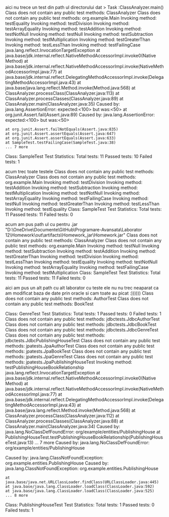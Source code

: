 aici nu trece un test din path ul directorului dat > Task :ClassAnalyzer.main()
Class does not contain any public test methods: ClassAnalyzer
Class does not contain any public test methods: org.example.Main
Invoking method: testEquality
Invoking method: testDivision
Invoking method: testArrayEquality
Invoking method: testAddition
Invoking method: testNotNull
Invoking method: testNull
Invoking method: testSubtraction
Invoking method: testMultiplication
Invoking method: testGreaterThan
Invoking method: testLessThan
Invoking method: testFailingCase
java.lang.reflect.InvocationTargetException
at java.base/jdk.internal.reflect.NativeMethodAccessorImpl.invoke0(Native Method)
at java.base/jdk.internal.reflect.NativeMethodAccessorImpl.invoke(NativeMethodAccessorImpl.java:77)
at java.base/jdk.internal.reflect.DelegatingMethodAccessorImpl.invoke(DelegatingMethodAccessorImpl.java:43)
at java.base/java.lang.reflect.Method.invoke(Method.java:568)
at ClassAnalyzer.processClass(ClassAnalyzer.java:113)
at ClassAnalyzer.processClasses(ClassAnalyzer.java:89)
at ClassAnalyzer.main(ClassAnalyzer.java:35)
Caused by: java.lang.AssertionError: expected:<100> but was:<50>
at org.junit.Assert.fail(Assert.java:89)
Caused by: java.lang.AssertionError: expected:<100> but was:<50>

	at org.junit.Assert.failNotEquals(Assert.java:835)
	at org.junit.Assert.assertEquals(Assert.java:647)
	at org.junit.Assert.assertEquals(Assert.java:633)
	at SampleTest.testFailingCase(SampleTest.java:38)
	... 7 more
Class: SampleTest
Test Statistics:
Total tests: 11
Passed tests: 10
Failed tests: 1


acum trec toate testele 
Class does not contain any public test methods: ClassAnalyzer
Class does not contain any public test methods: org.example.Main
Invoking method: testDivision
Invoking method: testAddition
Invoking method: testSubtraction
Invoking method: testMultiplication
Invoking method: testNotNull
Invoking method: testArrayEquality
Invoking method: testFailingCase
Invoking method: testNull
Invoking method: testGreaterThan
Invoking method: testLessThan
Invoking method: testEquality
Class: SampleTest
Test Statistics:
Total tests: 11
Passed tests: 11
Failed tests: 0


acum am pus path ul cu pentru .jar 
"D:\OneDrive\Documente\GitHub\Programare-Avansata\Laborator 12\Homework\out\artifacts\Homework_jar\Homework.jar"
Class does not contain any public test methods: ClassAnalyzer
Class does not contain any public test methods: org.example.Main
Invoking method: testNull
Invoking method: testSubtraction
Invoking method: testAddition
Invoking method: testGreaterThan
Invoking method: testDivision
Invoking method: testLessThan
Invoking method: testEquality
Invoking method: testNotNull
Invoking method: testArrayEquality
Invoking method: testFailingCase
Invoking method: testMultiplication
Class: SampleTest
Test Statistics:
Total tests: 11
Passed tests: 11
Failed tests: 0


aici am pus un alt path cu alt laborator cu teste ele nu nu trec neaparat ca am modificat baza de date prin oracle si cam toate au picat :))))))
Class does not contain any public test methods: AuthorTest
Class does not contain any public test methods: BookTest

Class: GenreTest
Test Statistics:
Total tests: 1
Passed tests: 0
Failed tests: 1
Class does not contain any public test methods: jdbctests.JdbcAuthorTest
Class does not contain any public test methods: jdbctests.JdbcBookTest
Class does not contain any public test methods: jdbctests.JdbcGenreTest
Class does not contain any public test methods: jdbctests.JdbcPublishingHouseTest
Class does not contain any public test methods: jpatests.JpaAuthorTest
Class does not contain any public test methods: jpatests.JpaBookTest
Class does not contain any public test methods: jpatests.JpaGenreTest
Class does not contain any public test methods: jpatests.JpaPublishingHouseTest
Invoking method: testPublishingHouseBookRelationship
java.lang.reflect.InvocationTargetException
at java.base/jdk.internal.reflect.NativeMethodAccessorImpl.invoke0(Native Method)
at java.base/jdk.internal.reflect.NativeMethodAccessorImpl.invoke(NativeMethodAccessorImpl.java:77)
at java.base/jdk.internal.reflect.DelegatingMethodAccessorImpl.invoke(DelegatingMethodAccessorImpl.java:43)
at java.base/java.lang.reflect.Method.invoke(Method.java:568)
at ClassAnalyzer.processClass(ClassAnalyzer.java:112)
at ClassAnalyzer.processClasses(ClassAnalyzer.java:88)
at ClassAnalyzer.main(ClassAnalyzer.java:34)
Caused by: java.lang.NoClassDefFoundError: org/example/entities/PublishingHouse
at PublishingHouseTest.testPublishingHouseBookRelationship(PublishingHouseTest.java:13)
... 7 more
Caused by: java.lang.NoClassDefFoundError: org/example/entities/PublishingHouse

Caused by: java.lang.ClassNotFoundException: org.example.entities.PublishingHouse
Caused by: java.lang.ClassNotFoundException: org.example.entities.PublishingHouse

	at java.base/java.net.URLClassLoader.findClass(URLClassLoader.java:445)
	at java.base/java.lang.ClassLoader.loadClass(ClassLoader.java:592)
	at java.base/java.lang.ClassLoader.loadClass(ClassLoader.java:525)
	... 8 more
Class: PublishingHouseTest
Test Statistics:
Total tests: 1
Passed tests: 0
Failed tests: 1


